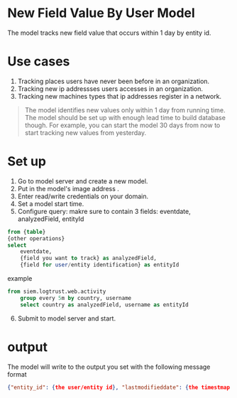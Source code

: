 # New Field Value By User Model
The model tracks new field value that occurs within 1 day by entity id.
# Use cases
1. Tracking places users have never been before in an organization.
2. Tracking new ip addressses users accesses in an organization.
3. Tracking new machines types that ip addresses register in a network.

> The model identifies new values only within 1 day from running time. The model should be set up with enough lead time to build database though. For example, you can start the model 30 days from now to start tracking new values from yesterday.

# Set up
1. Go to model server and create a new model.
2. Put in the model's image address <will be provided by us>.
3. Enter read/write credentials on your domain.
4. Set a model start time.
5. Configure query: makre sure to contain 3 fields: eventdate, analyzedField, entityId

```SQL
from {table}
{other operations}
select
    eventdate,
    {field you want to track} as analyzedField,
    {field for user/entity identification} as entityId
```

example
```SQL
from siem.logtrust.web.activity
    group every 5m by country, username
    select country as analyzedField, username as entityId
```
6. Submit to model server and start.

# output
The model will write to the output you set with the following message format
```JSON
{"entity_id": {the user/entity id}, "lastmodifieddate": {the timestmap the new finding is seen}, "new_value": {the new value found}}
```
